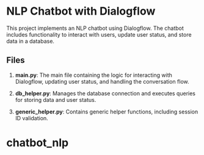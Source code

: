 # NLP Chatbot with Dialogflow

This project implements an NLP chatbot using Dialogflow. The chatbot includes functionality to interact with users, update user status, and store data in a database.

## Files

1. **main.py**: The main file containing the logic for interacting with Dialogflow, updating user status, and handling the conversation flow.

2. **db_helper.py**: Manages the database connection and executes queries for storing data and user status.

3. **generic_helper.py**: Contains generic helper functions, including session ID validation.


# chatbot_nlp
